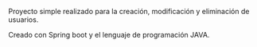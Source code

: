 Proyecto simple realizado para la creación, modificación y eliminación de usuarios.

Creado con Spring boot y el lenguaje de programación JAVA.

